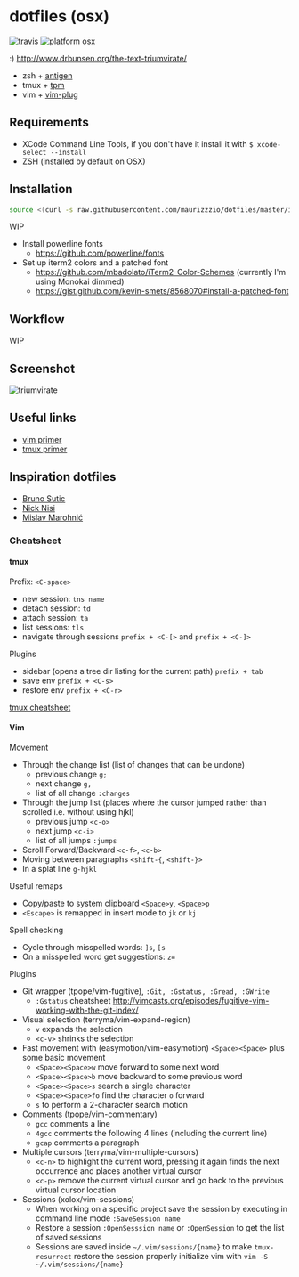 # dotfiles (osx)

[![travis](https://travis-ci.org/maurizzzio/dotfiles.svg?branch=master)](https://travis-ci.org/maurizzzio/dotfiles)
![platform osx](https://img.shields.io/badge/platform-osx-orange.svg)

:) http://www.drbunsen.org/the-text-triumvirate/

- zsh + [antigen][antigen]
- tmux + [tpm][tpm]
- vim + [vim-plug][vim-plug]

## Requirements

- XCode Command Line Tools, if you don't have it install it with `$ xcode-select --install`
- ZSH (installed by default on OSX)

## Installation

```sh
source <(curl -s raw.githubusercontent.com/maurizzzio/dotfiles/master/install.zsh)
```

WIP

- Install powerline fonts
  - https://github.com/powerline/fonts
- Set up iterm2 colors and a patched font
  - https://github.com/mbadolato/iTerm2-Color-Schemes (currently I'm using Monokai dimmed)
  - https://gist.github.com/kevin-smets/8568070#install-a-patched-font

## Workflow

WIP

## Screenshot

![triumvirate](https://cloud.githubusercontent.com/assets/1616682/10854906/0ade5a00-7f15-11e5-8614-d00e2d452082.gif)

## Useful links

- [vim primer](https://danielmiessler.com/study/vim/)
- [tmux primer](https://danielmiessler.com/study/tmux/)

## Inspiration dotfiles

- [Bruno Sutic](https://github.com/nicknisi/dotfiles)
- [Nick Nisi](https://github.com/bruno-/dotfiles)
- [Mislav Marohnić](https://github.com/mislav/dotfiles)

### Cheatsheet

#### tmux

Prefix: `<C-space>`

- new session: `tns name`
- detach session: `td`
- attach session: `ta`
- list sessions: `tls`
- navigate through sessions `prefix + <C-[>` and `prefix + <C-]>`

Plugins
- sidebar (opens a tree dir listing for the current path) `prefix + tab`
- save env `prefix + <C-s>`
- restore env `prefix + <C-r>`

[tmux cheatsheet](https://gist.github.com/MohamedAlaa/2961058)

#### Vim

Movement
- Through the change list (list of changes that can be undone)
  - previous change `g;`
  - next change `g,`
  - list of all change `:changes`
- Through the jump list (places where the cursor jumped rather than scrolled
  i.e. without using hjkl)
  - previous jump `<c-o>`
  - next jump `<c-i>`
  - list of all jumps `:jumps`
- Scroll Forward/Backward `<c-f>`, `<c-b>`
- Moving between paragraphs `<shift-{`, `<shift-}>`
- In a splat line `g-hjkl`

Useful remaps
- Copy/paste to system clipboard `<Space>y`, `<Space>p`
- `<Escape>` is remapped in insert mode to `jk` or `kj`

Spell checking
- Cycle through misspelled words: `]s`, `[s`
- On a misspelled word get suggestions: `z=`

Plugins
- Git wrapper (tpope/vim-fugitive), `:Git, :Gstatus, :Gread, :GWrite`
  - `:Gstatus` cheatsheet http://vimcasts.org/episodes/fugitive-vim-working-with-the-git-index/
- Visual selection (terryma/vim-expand-region)
  - `v` expands the selection
  - `<c-v>` shrinks the selection
- Fast movement with (easymotion/vim-easymotion) `<Space><Space>` plus some basic movement
  - `<Space><Space>w` move forward to some next word
  - `<Space><Space>b` move backward to some previous word
  - `<Space><Space>s` search a single character
  - `<Space><Space>fo` find the character `o` forward
  - `s` to perform a 2-character search motion
- Comments (tpope/vim-commentary)
  - `gcc` comments a line
  - `4gcc` comments the following 4 lines (including the current line)
  - `gcap` comments a paragraph
- Multiple cursors (terryma/vim-multiple-cursors)
  - `<c-n>` to highlight the current word, pressing it again finds the next occurrence and places another virtual cursor
  - `<c-p>` remove the current virtual cursor and go back to the previous virtual cursor location
- Sessions (xolox/vim-sessions)
  - When working on a specific project save the session by executing in command line mode `:SaveSession name`
  - Restore a session `:OpenSesssion name` or `:OpenSession` to get the list of saved sessions
  - Sessions are saved inside `~/.vim/sessions/{name}` to make `tmux-resurrect` restore the session properly initialize vim with `vim -S ~/.vim/sessions/{name}`

[antigen]: https://github.com/zsh-users/antigen
[tpm]: https://github.com/tmux-plugins/tpm
[vim-plug]: https://github.com/junegunn/vim-plug
